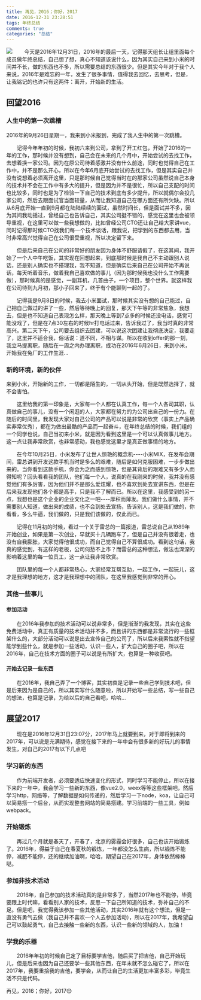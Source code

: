 ```yaml
---
title: 再见，2016；你好，2017
date: 2016-12-31 23:28:51
tags: 年终总结
comments: true
categories: "总结"
---
```

![](/img/2017newyear.jpg)
&emsp;&emsp;今天是2016年12月31日，2016年的最后一天，记得那天组长让组里面每个成员做年终总结，自己想了想，真心不知道该说什么，因为其实自己来到小米的时间并不长，做的东西也不多，所以需要总结的东西很少。但是其实今年对于我个人来说，2016年是难忘的一年，发生了很多事情，值得我去回忆，去思考，但是，让我铭记的也许只有这两件：离开，开始新的生活。

<!--more-->

## 回望2016

### 人生中的第一次跳槽

2016年的9月26日星期一，我来到小米报到，完成了我人生中的第一次跳槽。

&emsp;&emsp;记得今年年初的时候，我初六来到公司，拿到了开工红包，开始了2016的一年的工作，那时候并没有想到，自己会在未来的几个月中，开始尝试的去找工作，去想着换一家公司。因为在原公司待着感激并没有什么前途，同时也觉得自己在工作中，并不是那么开心，所以在今年6月底开始尝试的去找工作，但是其实自己并没有说想着必须离开这里，只是那时候自己觉得当时在的那家公司虽然说自己本身的技术并不会在工作中有多大的提升，但是因为并不是很忙，所以自己支配的时间也比较多，同时也是为了检验一下自己的技术到底有多少提升，所以就偶尔会投几家公司，然后去跟面试官当面较量，从而让我知道自己在哪方面还有所欠缺。所以从6月底开始一直到9月都在陆陆续续的面试，虽然时间长，但是面试并不多，因为其间我动摇过，曾经自己也告诉自己，其实公司挺不错的，感觉在这里也会被领导重视，在这里可以做一些我想做的，比如曾经公司CTO还让自己给大家讲vue，同时记得那时候CTO找我们每一个技术谈话，跟我说，把学到的东西都去用，当时非常高兴觉得自己在公司很受重视，所以决定留下来。

&emsp;&emsp;但是后来自己在公司的非常好的朋友因为身体不舒服请假了，在这其间，我开始了一个人中午吃饭，其实现在回想起来，到底那时候是我自己不主动跟别人说话，还是别人确实也不搭理我，我不知道，但是确实后来自己在公司开始不再说话，每天听着音乐，做着我自己喜欢做的事儿（因为那时候我也没什么工作需要做），那时候真的是感觉，一副耳机，几首曲子，一个项目，整个世界。就这样我在公司待到九月初，那小子回来了，终于有个能聊到一起的了。

&emsp;&emsp;记得我是9月8日的时候，我去小米面试，那时候其实没有想的自己能过，自己把自己做过的讲了一些，然后等待晚上的回复，那天下午等的非常焦急，我想去，但是也不知道自己表现怎么样，那天晚上等到7点多的时候还没电话，感觉可能没戏了，但是在7点30左右的时候hr打电话过来，告诉我过了，我当时真的非常高兴。第二天下午，公司要去组织去团建，可以说这次团建让我彻底决定，我要走了，这里并不适合我，俗话说：道不同，不相与谋。所以在收到offer的那一刻，我立马提离职，随后在一周之内办理离职，成功在2016年6月26日，来到小米，开始我在兔厂的工作生涯...

### 新的环境，新的伙伴

来到小米，开始新的工作，一切都是陌生的，一切从头开始，但是既然选择了，就不会害怕。

&emsp;&emsp;这里给我的第一印象是，大家每一个人都在认真工作，每一个人各司其职，认真做自己的事儿，没有一个闲逛的人，大家都在努力的为公司出自己的一份力。在随后的时间里，我发现大家对自己公司的产品可以说是非常的欣赏（事实上产品确实非常优秀），都在为做出最酷的产品而一起奋斗，在年终总结的时候，我们组的一个同学也说，自己当初来小米，就是因为看到这里是一个可以认真做事儿地方。这一点让我非常欣赏，也非常感动，我也感觉这里才是真正做事情的地方。

&emsp;&emsp;在今年10月25日，小米发布了让世人惊艳的概念机----小米MIX，在发布会期间，雷总讲到开发这款手机当时是多么的艰难，随后是如何克服困难，一步步做出来的。当你看到这款手机，你会为之而感到惊艳，但是其背后的艰难又有多少人而得知呢？回头看看我的团队，他们每一个人，说真的在我刚来的时候，我并没有感觉他们有多厉害，因为他们并不是那么爱炫耀，也不喜欢到处去宣讲东西，但是在后来我发现他们各个都是高手，只是我不了解而已。所以在这里，我感受到的另一点，我想也是这个企业的企业文化之一吧----厚积而薄发。我们做什么事情，并不需要别人知道，做出来的成绩，也不会到处去宣扬，告诉别人，这是我们做的，你看看，多么牛逼，我们做的，只是我们该做的，仅此而已。

&emsp;&emsp;记得在11月初的时候，看过一个关于雷总的一篇报道，雷总说自己从1989年开始创业，如果是第一次创业，早就买十几辆跑车了，但是自己并没有很着走，也没有自我膨胀，大家觉得他很成功，而自己觉得自己不算很成功。看到这句话，我真的感觉到，有这样的老板，公司何愁不上市？而雷总的这种想法，做法也深深的影响着这里的每一位员工，这一点让我非常欣赏。

&emsp;&emsp;团队里的每一个人都非常热心，大家经常互帮互助，一起工作，一起玩儿，这才是我理想的地方，这才是我理想中的团队，在这里我感觉到非常的开心。

### 其他一些事儿

#### 参加活动

&emsp;&emsp;在2016年我参加的技术活动可以说非常多，但是渐渐的我发现，其实在这些免费活动中，真正有质量的技术活动并不多，而且讲的东西都是非常流行的一些框架什么的，大部分活动可以说是出去宣传自己的公司了，所以后来我索性就不指望能学到些什么，就是参加一些活动，认识一些人，扩大自己的圈子吧，所以在2016年，自己在技术方面的圈子可以说是有所扩大，也算是一种收获吧。

#### 开始去记录一些东西

&emsp;&emsp;在2016年，我自己弄了一个博客，其实初衷是记录一些自己学到技术吧，但是后来因为是自己的，所以其实写什么随意啦，所以开始写一些总结，写一些自己的想法，也算是记录，为给以后的自己看吧，哈哈...

## 展望2017

&emsp;&emsp;现在是2016年12月31日23:07分，2017年马上就要到来，对于即将到来的2017年，可以说是充满期待，感觉在接下来的一年中会有很多新的好玩儿的事情发生，对自己的2017有以下几点吧

### 学习新的东西

&emsp;&emsp;作为前端开发者，必须要适应快速变化的形式，同时学习不能停止，所以在接下来的一年中，我会学习一些新的东西，像vue2.0，weex等等这些框架吧，然后学习http，网络等，了解数据是如何传递的，然后学习一下node，koa，让自己可以简易搭一个后台，从而实现整套网站的简易搭建。学习前端的一些工具，例如webpack。

### 开始锻炼

&emsp;&emsp;再过几个月就是春天了，开春了，北京的雾霾会好很多，自己也该开始锻炼了。2016年，得益于自己在春夏秋的锻炼，一年都没怎么生病，所以锻炼不能停，减肥不能停，还的继续加油啊，哈哈，期望自己在2017年，身体依然棒棒哒。

### 参加非技术活动

&emsp;&emsp;2016年，自己参加的技术活动真的是非常多了，当然2017年也不能停，毕竟要跟上时代嘛，看看别人家的技术，反思一下自己所知道的技术，弥补自己的不足。但是吧，我觉得我该参加一些其他活动，其实2016年就有这个想法，但是一直没有勇气去做（我自己并不喜欢一个人去参加活动），所以在2017年，我希望自己可以鼓起勇气，自己去接触一些新的东西，认识一些新的领域的人，加油！

### 学我的乐器

&emsp;&emsp;2016年年初的时候自己定了目标要学吉他，随后买了把吉他，自己开始玩儿，但是后来也因为自己还要学一些其他东西，在年末就不怎么碰它了，所以在2017年，我要重拾我的吉他，要学会，从而让自己的生活更加丰富多彩，毕竟生活不只是代码。

再见，2016；你好，2017😊
